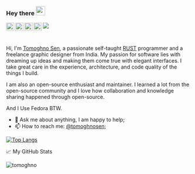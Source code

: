 ### Hey there <img src="https://media.giphy.com/media/hvRJCLFzcasrR4ia7z/giphy.gif" width="25px">
<a href="https://www.youtube.com/channel/UC1fvGpCoIZUtnmXYf52XPcw">
  <img align="left" alt="Think Tank" width="22px" src="https://raw.githubusercontent.com/peterthehan/peterthehan/master/assets/youtube.svg" />
</a>
<a href="https://www.reddit.com/user/TomoghnoSen">
  <img align="left" alt="Tomoghno Sen | Twitter" width="22px" src="https://raw.githubusercontent.com/peterthehan/peterthehan/master/assets/reddit.svg" />
</a>
<a href="https://open.spotify.com/user/313lliw5qrcpuynu5egutykb6iim">
  <img align="left" alt="Tomoghno's Spotify" width="22px" src="https://raw.githubusercontent.com/peterthehan/peterthehan/master/assets/spotify.svg" />
</a>
<a href="https://twitter.com/TomoghnoS">
  <img align="left" alt="Tomoghno Sen | Twitter" width="22px" src="https://raw.githubusercontent.com/peterthehan/peterthehan/master/assets/twitter.svg" />
</a>

![](https://visitor-badge.glitch.me/badge?page_id=Tomoghno.Tomoghno)

<br />

Hi, I'm [Tomoghno Sen](https://sentomoghno503.wixsite.com/design), a passionate self-taught [RUST](https://www.rust-lang.org) programmer and a freelance graphic designer from India. My passion for software lies with dreaming up ideas and making them come true with elegant interfaces. I take great care in the experience, architecture, and code quality of the things I build.

I am also an open-source enthusiast and maintainer. I learned a lot from the open-source community and I love how collaboration and knowledge sharing happened through open-source.

And I Use Fedora BTW.
  
- 💬 Ask me about anything, I am happy to help;
- 📫 How to reach me: [@tomoghnosen](https://www.instagram.com/tomoghnosen/);

[![Top Langs](https://github-readme-stats.vercel.app/api/top-langs/?username=tomoghno&layout=compact&langs_count=8)](https://github.com/anuraghazra/github-readme-stats)

📈 My GitHub Stats

<p align="left"> <img src="https://github-readme-stats.vercel.app/api?username=tomoghno&show_icons=true&theme=nord" alt="tomoghno" />
